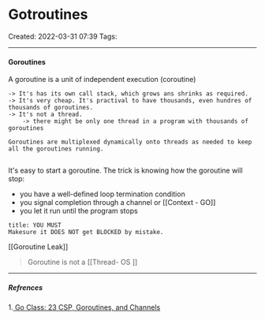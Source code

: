 # Gotroutines
Created: 2022-03-31 07:39
Tags: 
____
#### Goroutines

A goroutine is a unit of independent execution (coroutine)

```ad-tip
-> It's has its own call stack, which grows ans shrinks as required.
-> It's very cheap. It's practival to have thousands, even hundres of thousands of goroutines.
-> It's not a thread.
	-> there might be only one thread in a program with thousands of goroutines
	
Goroutines are multiplexed dynamically onto threads as needed to keep all the goroutines running.


```


It's easy to start a goroutine.
The trick is knowing how the goroutine will stop:
- you have a well-defined loop termination condition
- you signal completion through a channel or [[Context - GO]]
- you let it run until the program stops

```ad-danger 
title: YOU MUST
Makesure it DOES NOT get BLOCKED by mistake.
```
[[Goroutine Leak]]


> Goroutine is not a [[Thread- OS ]]




_____
##### Refrences
1.[ Go Class: 23 CSP, Goroutines, and Channels](https://www.youtube.com/watch?v=zJd7Dvg3XCk)

